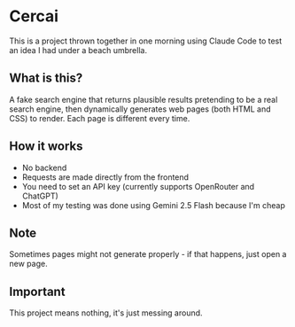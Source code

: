 # Cercai

This is a project thrown together in one morning using Claude Code to test an idea I had under a beach umbrella.

## What is this?

A fake search engine that returns plausible results pretending to be a real search engine, then dynamically generates web pages (both HTML and CSS) to render. Each page is different every time.

## How it works

- No backend
- Requests are made directly from the frontend
- You need to set an API key (currently supports OpenRouter and ChatGPT)
- Most of my testing was done using Gemini 2.5 Flash because I'm cheap

## Note

Sometimes pages might not generate properly - if that happens, just open a new page.

## Important

This project means nothing, it's just messing around.
